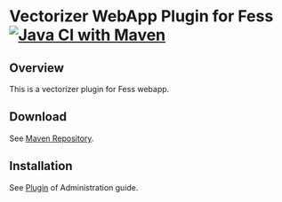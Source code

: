 Vectorizer WebApp Plugin for Fess
[![Java CI with Maven](https://github.com/codelibs/fess-webapp-vectorizer/actions/workflows/maven.yml/badge.svg)](https://github.com/codelibs/fess-webapp-vectorizer/actions/workflows/maven.yml)
==========================

## Overview

This is a vectorizer plugin for Fess webapp.

## Download

See [Maven Repository](http://central.maven.org/maven2/org/codelibs/fess/fess-webapp-vectorizer/).

## Installation

See [Plugin](https://fess.codelibs.org/13.9/admin/plugin-guide.html) of Administration guide.

